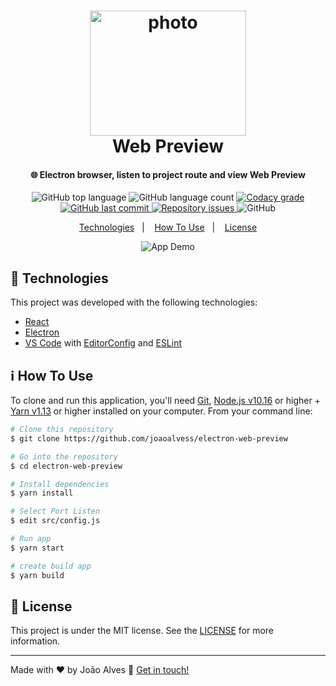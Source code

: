 <h1 align="center">
    <img alt="photo" src="https://upload.wikimedia.org/wikipedia/commons/thumb/a/a7/React-icon.svg/1200px-React-icon.svg.png" width="250" height="200" />
    <br>
    Web Preview
</h1>
<h4 align="center">
    🌐 Electron browser, listen to project route and view Web Preview
</h4>
<p align="center">
  <img alt="GitHub top language" src="https://img.shields.io/github/languages/top/joaoalvess/electron-web-preview.svg">

  <img alt="GitHub language count" src="https://img.shields.io/github/languages/count/joaoalvess/electron-web-preview.svg">

  <a href="https://www.codacy.com/app/joaoalvess/electron-web-preview?utm_source=github.com&amp;utm_medium=referral&amp;utm_content=joaoalvess/electron-web-preview&amp;utm_campaign=Badge_Grade">
    <img alt="Codacy grade" src="https://img.shields.io/codacy/grade/04db4b43120b4d05b9b39c9d2da97300.svg">
  </a>

  <a href="https://github.com/joaoalvess/electron-web-preview/commits/master">
    <img alt="GitHub last commit" src="https://img.shields.io/github/last-commit/joaoalvess/electron-web-preview.svg">
  </a>

  <a href="https://github.com/joaoalvess/kitketphotos/issues">
    <img alt="Repository issues" src="https://img.shields.io/github/issues/joaoalvess/electron-web-preview.svg">
  </a>

  <img alt="GitHub" src="https://img.shields.io/github/license/joaoalvess/electron-web-preview.svg">
</p>

<p align="center">
  <a href="#rocket-technologies">Technologies</a>&nbsp;&nbsp;&nbsp;|&nbsp;&nbsp;&nbsp;
  <a href="#information_source-how-to-use">How To Use</a>&nbsp;&nbsp;&nbsp;|&nbsp;&nbsp;&nbsp;
  <a href="#memo-license">License</a>
</p>

<p align="center">
  <img alt="App Demo" src="https://media.giphy.com/media/lSPLCEbEG5aUB7Lfjr/giphy.gif">
</p>

## :rocket: Technologies

This project was developed with the following technologies:

-  [React](https://pt-br.reactjs.org)
-  [Electron](https://www.electronjs.org)
-  [VS Code][vc] with [EditorConfig][vceditconfig] and [ESLint][vceslint]

## :information_source: How To Use

To clone and run this application, you'll need [Git](https://git-scm.com), [Node.js v10.16][nodejs] or higher + [Yarn v1.13][yarn] or higher installed on your computer. From your command line:

```bash
# Clone this repository
$ git clone https://github.com/joaoalvess/electron-web-preview

# Go into the repository
$ cd electron-web-preview

# Install dependencies
$ yarn install

# Select Port Listen
$ edit src/config.js

# Run app
$ yarn start

# create build app
$ yarn build
```

## :memo: License
This project is under the MIT license. See the [LICENSE](https://github.com/joaoalvess/electron-web-preview/blob/master/LICENSE) for more information.

---

Made with ♥ by João Alves :wave: [Get in touch!](https://www.linkedin.com/in/elcoss/)

[nodejs]: https://nodejs.org/
[yarn]: https://yarnpkg.com/
[vc]: https://code.visualstudio.com/
[vceditconfig]: https://marketplace.visualstudio.com/items?itemName=EditorConfig.EditorConfig
[vceslint]: https://marketplace.visualstudio.com/items?itemName=dbaeumer.vscode-eslint
